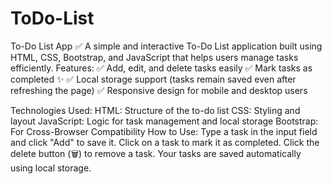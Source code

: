 # ToDo-List
To-Do List App ✅ A simple and interactive To-Do List application built using HTML, CSS, Bootstrap, and JavaScript that helps users manage tasks efficiently.
Features:
✅ Add, edit, and delete tasks easily
✅ Mark tasks as completed ✨
✅ Local storage support (tasks remain saved even after refreshing the page)
✅ Responsive design for mobile and desktop users

Technologies Used:
HTML: Structure of the to-do list
CSS: Styling and layout
JavaScript: Logic for task management and local storage
Bootstrap: For Cross-Browser Compatibility 
How to Use:
Type a task in the input field and click "Add" to save it.
Click on a task to mark it as completed.
Click the delete button (🗑) to remove a task.
Your tasks are saved automatically using local storage.
